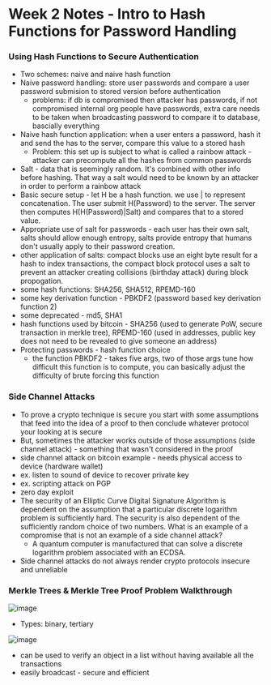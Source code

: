 # Week 2 Notes - Intro to Hash Functions for Password Handling

### Using Hash Functions to Secure Authentication
* Two schemes: naive and naive hash function
* Naive password handling: store user passwords and compare a user password submision to stored version before authentication
   * problems: if db is compromised then attacker has passwords, if not compromised internal org people have passwords, extra care needs to be taken when broadcasting password to compare it to database, bascially everything
* Naive hash function application: when a user enters a password, hash it and send the has to the server, compare this value to a stored hash
   * Problem: this set up is subject to what is called a rainbow attack - attacker can precompute all the hashes from common passwords
* Salt - data that is seemingly random. It's combined with other info before hashing. That way a salt would need to be known by an attacker in order to perform a rainbow attack
* Basic secure setup - let H be a hash function. we use | to represent concatenation. The user submit H(Password) to the server. The server then computes H(H(Password)|Salt) and compares that to a stored value.
* Appropriate use of salt for passwords - each user has their own salt, salts should allow enough entropy, salts provide entropy that humans don't usually apply to their password creation.
* other application of salts: compact blocks use an eight byte result for a hash to index transactions, the compact block protocol uses a salt to prevent an attacker creating collisions (birthday attack) during block propogation.
* some hash functions: SHA256, SHA512, RPEMD-160
* some key derivation function - PBKDF2 (password based key derivation function 2)
* some deprecated - md5, SHA1
* hash functions used by bitcoin - SHA256 (used to generate PoW, secure transaction in merkle tree), RPEMD-160 (used in addresses, public key does not need to be revealed to give someone an address)
* Protecting passwords - hash function choice
   * the function PBKDF2 - takes five args, two of those args tune how difficult this function is to compute, you can basically adjust the difficulty of brute forcing this function

### Side Channel Attacks
* To prove a crypto technique is secure you start with some assumptions that feed into the idea of a proof to then conclude whatever protocol your looking at is secure
* But, sometimes the attacker works outside of those assumptions (side channel attack) - something that wasn't considered in the proof
* side channel attack on bitcoin example - needs physical access to device (hardware wallet)
* ex. listen to sound of device to recover private key 
* ex. scripting attack on PGP
* zero day exploit
* The security of an Elliptic Curve Digital Signature Algorithm is dependent on the assumption that a particular discrete logarithm problem is sufficiently hard. The security is also dependent of the sufficiently random choice of two numbers. What is an example of a compromise that is not an example of a side channel attack?
   * A quantum computer is manufactured that can solve a discrete logarithm problem associated with an ECDSA.
* Side channel attacks do not always render crypto protocols insecure and unreliable

### Merkle Trees & Merkle Tree Proof Problem Walkthrough
![image](https://user-images.githubusercontent.com/17733481/160310981-fe8ad98a-ef6c-44b5-b56c-e25647d98aaa.png)
* Types: binary, tertiary

![image](https://user-images.githubusercontent.com/17733481/160311091-005bc465-26c8-4fd2-a6e6-6e658a3768ef.png)

* can be used to verify an object in a list without having available all the transactions
* easily broadcast - secure and efficient

